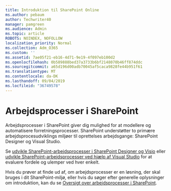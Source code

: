 ```yaml
---
title: Introduktion til SharePoint Online
ms.author: pebaum
author: Techwriter40
manager: pamgreen
ms.audience: Admin
ms.topic: article
ROBOTS: NOINDEX, NOFOLLOW
localization_priority: Normal
ms.collection: Adm_O365
ms.custom: ''
ms.assetid: 7ae05f21-eb16-4d71-9e19-4f097eb100d2
ms.openlocfilehash: 0b589888bed37a3733b6bf2148070b46ff874ddc
ms.sourcegitcommit: a65d196d00adb70045af5caca9828fe44b951f61
ms.translationtype: MT
ms.contentlocale: da-DK
ms.lasthandoff: 09/04/2019
ms.locfileid: "36749578"
---
```

# <a name="workflows-in-sharepoint"></a>Arbejdsprocesser i SharePoint

Arbejdsprocesser i SharePoint giver dig mulighed for at modellere og automatisere forretningsprocesser. SharePoint understøtter to primære arbejdsprocesudviklings miljøer til oprettelses arbejdsgange: SharePoint Designer og Visual Studio. 

Se [udvikle SharePoint-arbejdsprocesser i SharePoint Designer og Visio](https://docs.microsoft.com/sharepoint/dev/general-development/develop-sharepoint-workflows-using-visual-studio) eller [udvikle SharePoint-arbejdsprocesser ved hjælp af Visual Studio](https://docs.microsoft.com/sharepoint/dev/general-development/develop-sharepoint-workflows-using-visual-studio) for at evaluere fordele og ulemper ved hver enkelt. 

Hvis du prøver at finde ud af, om arbejdsprocesser er en løsning, der skal bruges i dit SharePoint-miljø, eller hvis du søger efter generelle oplysninger om introduktion, kan du se [Oversigt over arbejdsprocesser i SharePoint](https://docs.microsoft.com/sharepoint/dev/general-development/get-started-with-workflows-in-sharepoint#overview-of-workflows-in-sharepoint).
